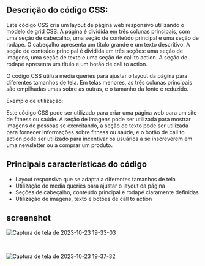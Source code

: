 ## Descrição do código CSS:

Este código CSS cria um layout de página web responsivo utilizando o modelo de grid CSS. A página é dividida em três colunas principais, com uma seção de cabeçalho, uma seção de conteúdo principal e uma seção de rodapé. O cabeçalho apresenta um título grande e um texto descritivo. A seção de conteúdo principal é dividida em três seções: uma seção de imagens, uma seção de texto e uma seção de call to action. A seção de rodapé apresenta um título e um botão de call to action.

O código CSS utiliza media queries para ajustar o layout da página para diferentes tamanhos de tela. Em telas menores, as três colunas principais são empilhadas umas sobre as outras, e o tamanho da fonte é reduzido.

Exemplo de utilização:

Este código CSS pode ser utilizado para criar uma página web para um site de fitness ou saúde. A seção de imagens pode ser utilizada para mostrar imagens de pessoas se exercitando, a seção de texto pode ser utilizada para fornecer informações sobre fitness ou saúde, e o botão de call to action pode ser utilizado para incentivar os usuários a se inscreverem em uma newsletter ou a comprar um produto.

## Principais características do código

- Layout responsivo que se adapta a diferentes tamanhos de tela
- Utilização de media queries para ajustar o layout da página
- Seções de cabeçalho, conteúdo principal e rodapé claramente definidas
- Utilização de imagens, texto e botões de call to action

  
## screenshot

![Captura de tela de 2023-10-23 19-33-03](https://github.com/Dev-RR/layout-grid-com-cSS/assets/148004500/c4dcd4fd-ca9c-4e17-b2ed-c6105d167216)

<br>

![Captura de tela de 2023-10-23 19-37-32](https://github.com/Dev-RR/layout-grid-com-cSS/assets/148004500/88e1c4db-bed8-4449-9630-a0715438a4ab)
